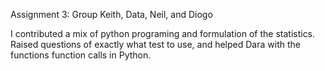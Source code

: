 Assignment 3: Group Keith, Data, Neil, and Diogo

I contributed a mix of python programing and formulation of the statistics. Raised questions of exactly what test to use, and helped Dara with the functions function calls in Python.